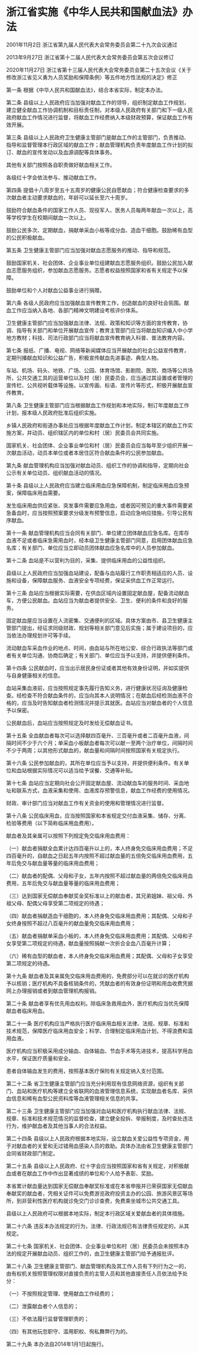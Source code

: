 # 浙江省实施《中华人民共和国献血法》办法

2001年11月2日 浙江省第九届人民代表大会常务委员会第二十九次会议通过

2013年9月27日 浙江省第十二届人民代表大会常务委员会第五次会议修订

2020年11月27日 浙江省第十三届人民代表大会常务委员会第二十五次会议《关于修改浙江省见义勇为人员奖励和保障条例〉等五件地方性法规的决定》修正



第一条 根据《中华人民共和国献血法》，结合本省实际，制定本办法。

第二条 县级以上人民政府应当加强对献血工作的领导，组织制定献血工作规划，建立健全献血工作协调机制和目标责任制，对本级人民政府有关部门和下一级人民政府献血工作情况进行监督，将献血工作经费纳入本级财政预算，保证献血工作有效开展。

第三条 县级以上人民政府卫生健康主管部门是献血工作的主管部门，负责推动、指导和监督管理本行政区域的献血工作；献血管理机构负责年度献血工作计划的拟订、献血的宣传发动以及血源调配等具体事务。

其他有关部门按照各自职责做好献血相关工作。

各级红十字会依法参与、推动献血工作。

第四条 提倡十八周岁至五十五周岁的健康公民自愿献血；符合健康检查要求的多次献血者主动要求献血的，年龄可以延长至六十周岁。

鼓励符合献血条件的国家工作人员、现役军人、医务人员每两年献血一次以上，高等学校学生在校期间献血一次以上。

鼓励公民多次、定期献血，捐献单采血小板等成分血、造血干细胞。鼓励稀有血型的公民积极献血。

第五条 卫生健康主管部门应当加强对献血志愿服务的推动、指导和规范。

鼓励国家机关、社会团体、企业事业单位组建献血志愿服务组织。鼓励公民加入献血志愿服务组织，参加献血志愿服务。志愿者权益按照国家和省有关规定予以保障。

鼓励单位和个人对献血公益事业进行捐赠。

第六条 各级人民政府应当加强献血宣传教育工作，创造献血的良好社会氛围。献血工作应当纳入各地、各部门精神文明建设考核评价体系。

卫生健康主管部门应当加强献血法律、法规、政策和知识等方面的宣传教育，协调、指导有关部门和单位开展献血宣传；教育主管部门应当将献血知识编入中小学地方教材；科技、司法行政部门应当将献血宣传教育纳入科普、普法教育内容。

第七条 报纸、广播、电视、网络等新闻媒体应当开展献血的社会公益宣传教育，定期刊播献血知识和公益广告，积极宣传献血先进事迹、典型人物。

车站、机场、码头、地铁、广场、公园、体育场馆、影剧院、医院、商场等公共场所，公共交通工具的运营单位以及村（居）民委员会，应当通过其设置或者管理的宣传栏、公共视听载体等设施，以宣传画、标语、宣传片等形式，积极开展献血宣传教育。

第八条 卫生健康主管部门应当根据献血工作规划和本地实际，制订年度献血工作计划，报本级人民政府批准后组织实施。

乡镇人民政府和街道办事处应当根据年度献血工作计划，制定本辖区的献血工作实施方案，并动员、组织辖区内的单位和村（居）民委员会共同实施。

国家机关、社会团体、企业事业单位和村（居）民委员会应当每年至少组织开展一次献血活动，动员本单位或者本居住区符合献血条件的公民参加献血。

第九条 献血管理机构应当加强对献血动员、组织工作的协调和指导，定期向社会公示有关单位动员、组织献血活动的情况。

第十条 县级以上人民政府应当建立临床用血应急保障机制，制定临床用血应急预案，保障临床用血需要。

发生临床用血供应紧张、突发事件需要应急用血，或者因可预见的重大事件需要紧急备血时，应当按照预案要求分级发布预警信息，启动应急响应措施，引导公民有序献血。

第十一条 献血管理机构应当会同有关部门、单位建立团体献血应急名库。在库存血液不足或者临床急需用血时，经本级卫生健康主管部门同意，启用团体献血应急名库；有关部门、单位应当立即动员团体献血应急名库中的人员参加献血。

第十二条 血站是不以营利为目的，采集、提供临床用血的公益性组织。

县级以上人民政府应当加强血站建设，配备与血站履行工作职责相适应的人员、设施和设备，保障献血服务、血液安全专项经费，保证采供血工作正常运行。

第十三条 血站应当根据实际需要，在供血区域内设置固定献血屋，配备流动献血车，方便公民献血。血站应当为献血者提供安全、卫生、便利的条件和良好的服务。

固定献血屋应当设置在人流密集、交通便利的区域。具体方案由市、县卫生健康主管部门提出，经征求同级财政、规划等相关部门意见后实施；属于建设项目的，应当依法办理规划许可等手续。

流动献血车采血作业的地点、时间，由血站与所在地公安、综合行政执法等部门或者有关单位沟通、协商后确定；有关部门、单位应当予以支持，并提供便利条件。

第十四条 公民献血时，应当出示居民身份证或者其他有效身份证明，并如实提供与自身健康相关的信息。

血站采集血液前，应当按照规定事先履行告知义务，进行健康状况征询及健康检查。经检查不符合献血条件的，应当向其本人说明情况；在献血后经检测血液不合格的，应当及时告知献血者检测情况并提示其就医。血站应当对献血者的个人信息予以保密。

公民献血后，血站应当按照规定及时发给无偿献血证书。

第十五条 全血献血者每次可以选择献四百毫升、三百毫升或者二百毫升血液，间隔时间不少于六个月；单采血小板献血者每次可以献一至两个治疗单位，间隔时间不少于两周；以其他形式献血的，献血量和间隔时间按照国家有关规定执行。

第十六条 公民参加献血的，其所在单位应当予以支持，并提供便利条件。有关单位和血站根据实际情况可以适当给予误餐、交通等补贴。

第十七条 血站应当定期向社会公开固定献血屋、流动献血车的服务时间、采血地址和联系方式，血液采集和使用、血液库存预警信息，献血工作经费的使用情况。

财政、审计部门应当对献血工作有关资金的使用和管理情况进行监督。

第十八条 公民临床用血，应当按照国家和本省规定交付血液采集、储存、分离、检验等费用（以下简称临床用血费用）。

献血者及其亲属可以按照下列规定免交临床用血费用：

（一）献血者捐献全血累计达四百毫升以上的，本人终身免交临床用血费用；不足四百毫升的，自献血之日起五年内按照不超过献血量的五倍免交临床用血费用，五年后免交与献血量等量的临床用血费用；

（二）献血者的配偶、父母和子女，五年内按照不超过献血量的两倍免交临床用血费用，五年后免交与献血量等量的临床用血费用；

（三）达到国家无偿献血奉献奖金奖标准以上的献血者，其兄弟姐妹、祖父母、外祖父母、配偶父母享受第二项规定的待遇；

（四）献血者捐献造血干细胞的，本人终身免交临床用血费用；其配偶、父母和子女终身按照不超过八百毫升的献血量免交临床用血费用；

（五）献血者捐献单采血小板的，本人终身免交临床用血费用；其配偶、父母和子女享受第二项规定的待遇，献血量按照捐献一次折合全血八百毫升计算；

（六）稀有血型的献血者，本人终身免交临床用血费用；其配偶、父母和子女享受第二项规定的待遇。

第十九条 献血者及其亲属免交临床用血费用的，免费部分可以在就诊的医疗机构予以核销；医疗机构不具备核销条件的，凭献血者的有效身份证明和用血收费凭据网上办理报销或者到献血管理机构报销。

第二十条 献血者享有优先用血权利。除临床急救用血外，医疗机构应当优先保障献血者临床用血。

第二十一条 医疗机构应当严格执行医疗临床用血相关法律、法规、规章、标准和技术规范，保障医疗临床用血安全；科学、合理制定临床用血计划，不得浪费和滥用血液。

医疗机构应当积极采用成分输血、自体输血、节血手术等先进技术，提高科学用血水平，保证医疗质量和安全。

患者自体输血发生的费用，按照基本医疗保险有关规定纳入支付范围。

第二十二条 省卫生健康主管部门应当充分利用现有信息网络资源，组织有关部门、血站和医疗机构等建立全省联网的血液管理信息系统，实现献血者名库、采供血信息和稀有血型公民资料库等血液管理相关信息的共享。

第二十三条 卫生健康主管部门应当加强对血站和医疗机构执行献血法律、法规、规章、标准和技术规范情况的监督检查，建立健全投拆、举报制度，及时查处违法行为，维护献血者及其他当事人的合法权益。

第二十四条 县级以上人民政府根据本地实际，设立献血关爱公益性专项资金，用于对献血者的关爱和无过错用血感染人员的救助。具体办法由省卫生健康主管部门会同省财政部门制定。

第二十五条 县级以上人民政府、红十字会应当按照国家和省有关规定，对积极献血或者在献血工作中作出显著成绩的单位和个人给予表彰、奖励。

本省累计献血量达到国家无偿献血奉献奖标准或在本省申报并已荣获国家无偿献血奉献奖的献血者，凭相关证件可以免费游览政府投资主办的公园、旅游风景区等场所，到非营利性医疗机构就诊免交门诊诊查费，免费乘坐城市公共交通工具。

县级以上人民政府可以根据本地实际，制定本行政区域关爱献血者的具体措施。

第二十六条 违反本办法规定的行为，法律、行政法规已有法律责任规定的，从其规定。

第二十七条 国家机关、社会团体、企业事业单位和村（居）民委员会未按照本办法的规定开展献血动员、组织工作的，由卫生健康主管部门给予通报批评。

第二十八条 卫生健康主管部门、献血管理机构及其工作人员有下列行为之一的，由有权机关按照管理权限对直接负责的主管人员和其他直接责任人员依法给予处分：

（一）不按照规定管理、使用献血工作经费的；

（二）泄露献血者个人信息的；

（三）不依法履行监督管理职责的；

（四）有其他玩忽职守、滥用职权、徇私舞弊行为的。

第二十九条 本办法自2014年1月1日起施行。